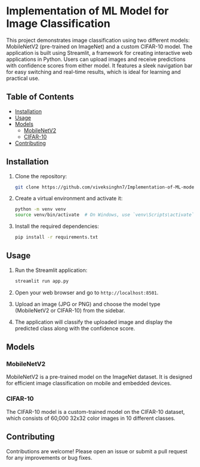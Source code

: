 # Implementation of ML Model for Image Classification

This project demonstrates image classification using two different models: MobileNetV2 (pre-trained on ImageNet) and a custom CIFAR-10 model. The application is built using Streamlit, a framework for creating interactive web applications in Python. Users can upload images and receive predictions with confidence scores from either model. It features a sleek navigation bar for easy switching and real-time results, which is ideal for learning and practical use.

## Table of Contents
- [Installation](#installation)
- [Usage](#usage)
- [Models](#models)
  - [MobileNetV2](#mobilenetv2)
  - [CIFAR-10](#cifar-10)
- [Contributing](#contributing)

## Installation

1. Clone the repository:
    ```bash
    git clone https://github.com/viveksinghn7/Implementation-of-ML-model-for-image-classification.git
    ```

2. Create a virtual environment and activate it:
    ```bash
    python -m venv venv
    source venv/bin/activate  # On Windows, use `venv\Scripts\activate`
    ```

3. Install the required dependencies:
    ```bash
    pip install -r requirements.txt
    ```

## Usage

1. Run the Streamlit application:
    ```bash
    streamlit run app.py
    ```

2. Open your web browser and go to `http://localhost:8501`.

3. Upload an image (JPG or PNG) and choose the model type (MobileNetV2 or CIFAR-10) from the sidebar.

4. The application will classify the uploaded image and display the predicted class along with the confidence score.

## Models

### MobileNetV2

MobileNetV2 is a pre-trained model on the ImageNet dataset. It is designed for efficient image classification on mobile and embedded devices.

### CIFAR-10

The CIFAR-10 model is a custom-trained model on the CIFAR-10 dataset, which consists of 60,000 32x32 color images in 10 different classes.

## Contributing

Contributions are welcome! Please open an issue or submit a pull request for any improvements or bug fixes.
